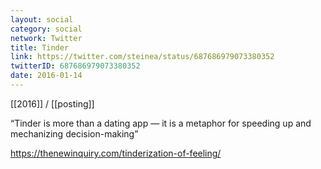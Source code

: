 ```yaml
---
layout: social
category: social
network: Twitter
title: Tinder
link: https://twitter.com/steinea/status/687686979073380352
twitterID: 687686979073380352
date: 2016-01-14
---
```


[[2016]] / [[posting]]

“Tinder is more than a dating app — it is a metaphor for speeding up and mechanizing decision-making”

<https://thenewinquiry.com/tinderization-of-feeling/>
